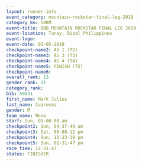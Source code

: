 ```yaml
---
layout: runner-info 
event_category: mountain-rockstar-final-leg-2019 
category_km: 50KM 
event-title: DBB MOUNTAIN ROCKSTAR FINAL LEG 2019 
event-location: Tanay, Rizal Philippines 
event-logo: 
event-date: 05-05-2019 
checkpoint-name2: AS 1 (T2) 
checkpoint-name3: AS 3 (T3) 
checkpoint-name4: AS 4 (T4) 
checkpoint-name5: FINISH (T5) 
checkpoint-name6: 
overall_rank: 13
gender_rank: 11
category_rank: 
bib: 50031
first_name: Mark Julius
last_name: Cuaresma
gender: M
team_name: None
start: Sun, 01-00-00 am
checkpoint2: Sun, 04-37-49 am
checkpoint3: Sat, 06-08-12 pm
checkpoint4: Sun, 12-23-30 pm
checkpoint5: Sun, 01-31-47 pm
race_time: 12-31-47
status: FINISHER
---
```

